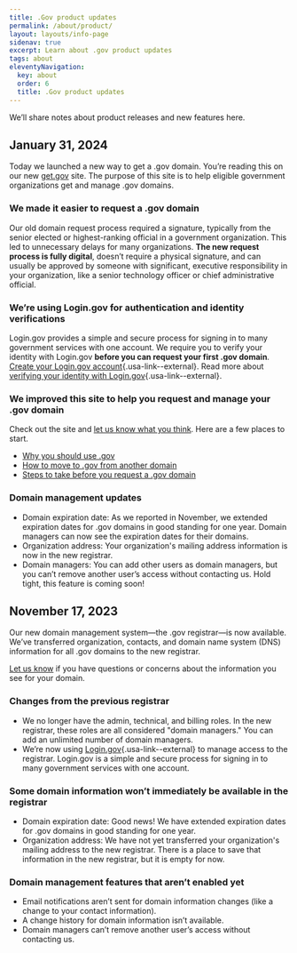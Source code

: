 ```yaml
---
title: .Gov product updates
permalink: /about/product/
layout: layouts/info-page
sidenav: true
excerpt: Learn about .gov product updates
tags: about
eleventyNavigation:
  key: about
  order: 6
  title: .Gov product updates
---  
```


We’ll share notes about product releases and new features here.

## January 31, 2024

Today we launched a new way to get a .gov domain. You’re reading this on our new [get.gov](https://get.gov) site. The purpose of this site is to help eligible government organizations get and manage .gov domains.

### We made it easier to request a .gov domain

Our old domain request process required a signature, typically from the senior elected or highest-ranking official in a government organization. This led to unnecessary delays for many organizations. **The new request process is fully digital**, doesn’t require a physical signature, and can usually be approved by someone with significant, executive responsibility in your organization, like a senior technology officer or chief administrative official.

### We’re using Login.gov for authentication and identity verifications

Login.gov provides a simple and secure process for signing in to many government services with one account. We require you to verify your identity with Login.gov **before you can request your first .gov domain**. [Create your Login.gov account](https://login.gov/help/get-started/create-your-account/){.usa-link--external}. Read more about [verifying your identity with Login.gov](https://login.gov/help/verify-your-identity/how-to-verify-your-identity/){.usa-link--external}. 

### We improved this site to help you request and manage your .gov domain

Check out the site and [let us know what you think](https://forms.office.com/g/Uq30UkMYRu). Here are a few places to start.

- [Why you should use .gov](../../domains/benefits/)
- [How to move to .gov from another domain](../../domains/moving/)
- [Steps to take before you request a .gov domain](../../domains/before/)

### Domain management updates

- Domain expiration date: As we reported in November, we extended expiration dates for .gov domains in good standing for one year. Domain managers can now see the expiration dates for their domains.
- Organization address: Your organization's mailing address information is now in the new registrar.
- Domain managers: You can add other users as domain managers, but you can’t remove another user’s access without contacting us. Hold tight, this feature is coming soon!


## November 17, 2023

Our new domain management system—the .gov registrar—is now available. We’ve transferred organization, contacts, and domain name system (DNS) information for all .gov domains to the new registrar.

[Let us know](https://forms.office.com/g/Uq30UkMYRu) if you have questions or concerns about the information you see for your domain.

### Changes from the previous registrar

- We no longer have the admin, technical, and billing roles. In the new registrar, these roles are all considered "domain managers." You can add an unlimited number of domain managers. 
- We’re now using [Login.gov](https://login.gov/){.usa-link--external} to manage access to the registrar. Login.gov is a simple and secure process for signing in to many government services with one account.

### Some domain information won’t immediately be available in the registrar

- Domain expiration date: Good news! We have extended expiration dates for .gov domains in good standing for one year.
- Organization address: We have not yet transferred your organization's mailing address to the new registrar. There is a place to save that information in the new registrar, but it is empty for now.

### Domain management features that aren’t enabled yet

- Email notifications aren’t sent for domain information changes (like a change to your contact information).
- A change history for domain information isn’t available.
- Domain managers can’t remove another user’s access without contacting us.

